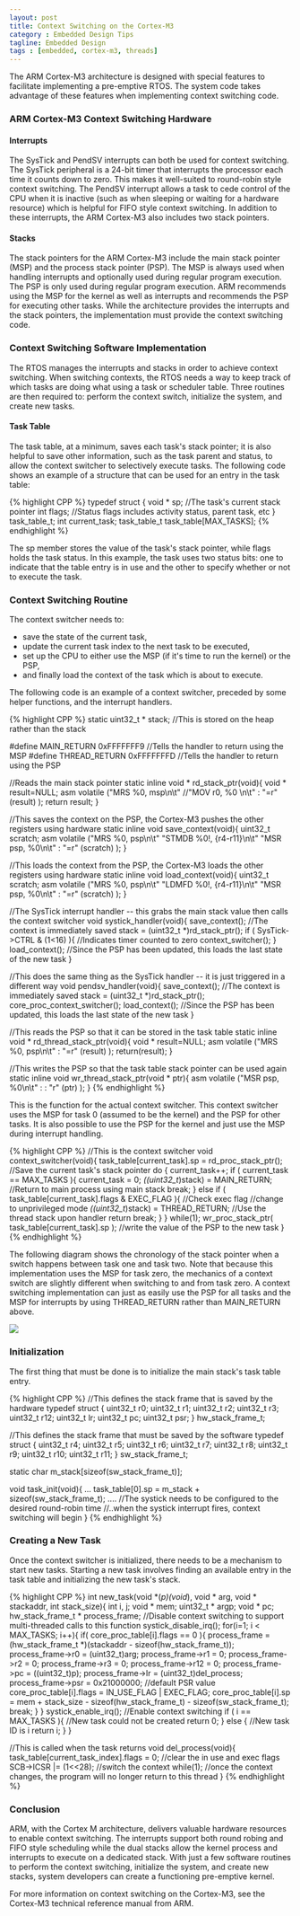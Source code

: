 ```yaml
---
layout: post
title: Context Switching on the Cortex-M3
category : Embedded Design Tips
tagline: Embedded Design
tags : [embedded, cortex-m3, threads]
---
```

The ARM Cortex-M3 architecture is designed with special features to 
facilitate implementing a pre-emptive RTOS. The system code takes 
advantage of these features when implementing context switching code.

### ARM Cortex-M3 Context Switching Hardware

#### Interrupts

The SysTick and PendSV interrupts can both be used for context 
switching. The SysTick peripheral is a 24-bit timer that interrupts 
the processor each time it counts down to zero. This makes it 
well-suited to round-robin style context switching. The PendSV 
interrupt allows a task to cede control of the CPU when it is 
inactive (such as when sleeping or waiting for a hardware resource) which 
is helpful for FIFO style context switching. In addition to these 
interrupts, the ARM Cortex-M3 also includes two stack pointers.

#### Stacks

The stack pointers for the ARM Cortex-M3 include the main stack 
pointer (MSP) and the process stack pointer (PSP). The MSP is always 
used when handling interrupts and optionally used during regular 
program execution. The PSP is only used during regular program 
execution.  ARM recommends using the MSP for the kernel as well 
as interrupts and recommends the PSP for executing other 
tasks.  While the architecture provides the interrupts and the 
stack pointers, the implementation must provide the context 
switching code.

### Context Switching Software Implementation

The RTOS manages the interrupts and stacks in order to achieve 
context switching.  When switching contexts, the RTOS needs a way 
to keep track of which tasks are doing what using a task or scheduler 
table.  Three routines are then required to: perform the context 
switch, initialize the system, and create new tasks.

#### Task Table

The task table, at a minimum, saves each task's stack pointer; it is 
also helpful to save other information, such as the task parent and 
status, to allow the context switcher to selectively execute 
tasks.  The following code shows an example of a structure that can 
be used for an entry in the task table:

{% highlight CPP %}
typedef struct {
     void * sp; //The task's current stack pointer
     int flags; //Status flags includes activity status, parent task, etc
} task_table_t;
int current_task;
task_table_t task_table[MAX_TASKS];
{% endhighlight %}
 
The sp member stores the value of the task's stack pointer, while 
flags holds the task status. In this example, the task uses two 
status bits: one to indicate that the table entry is in use and 
the other to specify whether or not to execute the task.

### Context Switching Routine

The context switcher needs to:

- save the state of the current task,
- update the current task index to the next task to be executed,
- set up the CPU to either use the MSP (if it's time to run the kernel) or the PSP,
- and finally load the context of the task which is about to execute.

The following code is an example of a context switcher, preceded by some 
helper functions, and the interrupt handlers.

{% highlight CPP %}
static uint32_t * stack; //This is stored on the heap rather than the stack
 
#define MAIN_RETURN 0xFFFFFFF9  //Tells the handler to return using the MSP
#define THREAD_RETURN 0xFFFFFFFD //Tells the handler to return using the PSP
 
//Reads the main stack pointer
static inline void * rd_stack_ptr(void){
  void * result=NULL;
  asm volatile ("MRS %0, msp\n\t"
      //"MOV r0, %0 \n\t"
      : "=r" (result) );
  return result;
}
 
//This saves the context on the PSP, the Cortex-M3 pushes the other registers using hardware
static inline void save_context(void){
  uint32_t scratch;
  asm volatile ("MRS %0, psp\n\t"
      "STMDB %0!, {r4-r11}\n\t"
      "MSR psp, %0\n\t"  : "=r" (scratch) );
}
 
//This loads the context from the PSP, the Cortex-M3 loads the other registers using hardware
static inline void load_context(void){
  uint32_t scratch;
  asm volatile ("MRS %0, psp\n\t"
      "LDMFD %0!, {r4-r11}\n\t"
      "MSR psp, %0\n\t"  : "=r" (scratch) );
}
 
//The SysTick interrupt handler -- this grabs the main stack value then calls the context switcher
void systick_handler(void){
    save_context();  //The context is immediately saved
    stack = (uint32_t *)rd_stack_ptr();
    if ( SysTick->CTRL & (1<16) ){ //Indicates timer counted to zero
        context_switcher();
    }
    load_context(); //Since the PSP has been updated, this loads the last state of the new task
}
 
//This does the same thing as the SysTick handler -- it is just triggered in a different way
void pendsv_handler(void){
    save_context();  //The context is immediately saved
    stack = (uint32_t *)rd_stack_ptr();
    core_proc_context_switcher();
    load_context(); //Since the PSP has been updated, this loads the last state of the new task
}
 
//This reads the PSP so that it can be stored in the task table
static inline void * rd_thread_stack_ptr(void){
    void * result=NULL;
    asm volatile ("MRS %0, psp\n\t" : "=r" (result) );
    return(result);
}
 
//This writes the PSP so that the task table stack pointer can be used again
static inline void wr_thread_stack_ptr(void * ptr){
    asm volatile ("MSR psp, %0\n\t" : : "r" (ptr) );
}
{% endhighlight %}

This is the function for the actual context switcher. This context 
switcher uses the MSP for task 0 (assumed to be the kernel) and the 
PSP for other tasks.  It is also possible to use the PSP for the 
kernel and just use the MSP during interrupt handling.

{% highlight CPP %}
//This is the context switcher
void context_switcher(void){
   task_table[current_task].sp = rd_proc_stack_ptr(); //Save the current task's stack pointer
   do {
      current_task++;
      if ( current_task == MAX_TASKS ){
         current_task = 0;
         *((uint32_t*)stack) = MAIN_RETURN; //Return to main process using main stack
         break;
      } else if ( task_table[current_task].flags & EXEC_FLAG ){ //Check exec flag
         //change to unprivileged mode
         *((uint32_t*)stack) = THREAD_RETURN; //Use the thread stack upon handler return
         break;
      }
   } while(1);
   wr_proc_stack_ptr( task_table[current_task].sp ); //write the value of the PSP to the new task
}
{% endhighlight %}

The following diagram shows the chronology of the stack pointer when a 
switch happens between task one and task two. Note that because this 
implementation uses the MSP for task zero, the mechanics of a context 
switch are slightly different when switching to and from task zero. A 
context switching implementation can just as easily use the PSP for 
all tasks and the MSP for interrupts by using THREAD_RETURN rather 
than MAIN_RETURN above.

<img class="post_image" src="{{ BASE_PATH }}/images/psp-chronology.svg" />

### Initialization

The first thing that must be done is to initialize the main stack's 
task table entry.

{% highlight CPP %} 
//This defines the stack frame that is saved  by the hardware
typedef struct {
  uint32_t r0;
  uint32_t r1;
  uint32_t r2;
  uint32_t r3;
  uint32_t r12;
  uint32_t lr;
  uint32_t pc;
  uint32_t psr;
} hw_stack_frame_t;
 
//This defines the stack frame that must be saved by the software
typedef struct {
  uint32_t r4;
  uint32_t r5;
  uint32_t r6;
  uint32_t r7;
  uint32_t r8;
  uint32_t r9;
  uint32_t r10;
  uint32_t r11;
} sw_stack_frame_t;
 
static char m_stack[sizeof(sw_stack_frame_t)];
 
void task_init(void){
     ...
     task_table[0].sp = m_stack + sizeof(sw_stack_frame_t);
     ....
    //The systick needs to be configured to the desired round-robin time
    //..when the systick interrupt fires, context switching will begin
}
{% endhighlight %}

### Creating a New Task

Once the context switcher is initialized, there needs to be a mechanism 
to start new tasks. Starting a new task involves finding an available 
entry in the task table and initializing the new task's stack.

{% highlight CPP %}
int new_task(void *(*p)(void*), void * arg, void * stackaddr, int stack_size){
    int i, j;
    void * mem;
    uint32_t * argp;
    void * pc;
    hw_stack_frame_t * process_frame;
    //Disable context switching to support multi-threaded calls to this function
    systick_disable_irq();
    for(i=1; i < MAX_TASKS; i++){
        if( core_proc_table[i].flags == 0 ){
            process_frame = (hw_stack_frame_t *)(stackaddr - sizeof(hw_stack_frame_t));
            process_frame->r0 = (uint32_t)arg;
            process_frame->r1 = 0;
            process_frame->r2 = 0;
            process_frame->r3 = 0;
            process_frame->r12 = 0;
            process_frame->pc = ((uint32_t)p);
            process_frame->lr = (uint32_t)del_process;
            process_frame->psr = 0x21000000; //default PSR value
            core_proc_table[i].flags = IN_USE_FLAG | EXEC_FLAG;
            core_proc_table[i].sp = mem + 
                stack_size - 
                sizeof(hw_stack_frame_t) - 
                sizeof(sw_stack_frame_t);
            break;
        }
    }
    systick_enable_irq();  //Enable context switching
    if ( i == MAX_TASKS ){
        //New task could not be created
        return 0;
    } else {
        //New task ID is i
        return i;
    }
}
 
//This is called when the task returns
void del_process(void){
  task_table[current_task_index].flags = 0; //clear the in use and exec flags
  SCB->ICSR |= (1<<28); //switch the context
  while(1); //once the context changes, the program will no longer return to this thread
}
{% endhighlight %}

### Conclusion

ARM, with the Cortex M architecture, delivers valuable hardware 
resources to enable context switching.  The interrupts support both 
round robing and FIFO style scheduling while the dual stacks allow 
the kernel process and interrupts to execute on a dedicated stack.  With 
just a few software routines to perform the context switching, initialize 
the system, and create new stacks, system developers can create a 
functioning pre-emptive kernel.

For more information on context switching on the Cortex-M3, see the 
Cortex-M3 technical reference manual from ARM.

